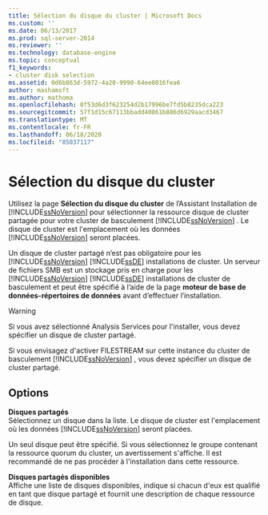 ```yaml
---
title: Sélection du disque du cluster | Microsoft Docs
ms.custom: ''
ms.date: 06/13/2017
ms.prod: sql-server-2014
ms.reviewer: ''
ms.technology: database-engine
ms.topic: conceptual
f1_keywords:
- cluster disk selection
ms.assetid: 0d6b863d-5972-4a20-9990-64ee8016fea6
author: mashamsft
ms.author: mathoma
ms.openlocfilehash: 0f53d6d3f623254d2b17996be7fd5b8235dca223
ms.sourcegitcommit: 57f1d15c67113bbadd40861b886d6929aacd3467
ms.translationtype: MT
ms.contentlocale: fr-FR
ms.lasthandoff: 06/18/2020
ms.locfileid: "85037117"
---
```

# <a name="cluster-disk-selection"></a>Sélection du disque du cluster
  Utilisez la page **Sélection du disque du cluster** de l’Assistant Installation de [!INCLUDE[ssNoVersion](../../includes/ssnoversion-md.md)] pour sélectionner la ressource disque de cluster partagée pour votre cluster de basculement [!INCLUDE[ssNoVersion](../../includes/ssnoversion-md.md)] . Le disque de cluster est l'emplacement où les données [!INCLUDE[ssNoVersion](../../includes/ssnoversion-md.md)] seront placées.  
  
 Un disque de cluster partagé n’est pas obligatoire pour les [!INCLUDE[ssNoVersion](../../includes/ssnoversion-md.md)] [!INCLUDE[ssDE](../../includes/ssde-md.md)] installations de cluster. Un serveur de fichiers SMB est un stockage pris en charge pour les [!INCLUDE[ssNoVersion](../../includes/ssnoversion-md.md)] [!INCLUDE[ssDE](../../includes/ssde-md.md)] installations de cluster de basculement et peut être spécifié à l’aide de la page **moteur de base de données-répertoires de données** avant d’effectuer l’installation.  
  
> [!WARNING]  
>  Si vous avez sélectionné Analysis Services pour l'installer, vous devez spécifier un disque de cluster partagé.  
>   
>  Si vous envisagez d'activer FILESTREAM sur cette instance du cluster de basculement [!INCLUDE[ssNoVersion](../../includes/ssnoversion-md.md)] , vous devez spécifier un disque de cluster partagé.  
  
## <a name="options"></a>Options  
 **Disques partagés**  
 Sélectionnez un disque dans la liste. Le disque de cluster est l'emplacement où les données [!INCLUDE[ssNoVersion](../../includes/ssnoversion-md.md)] seront placées.  
  
 Un seul disque peut être spécifié. Si vous sélectionnez le groupe contenant la ressource quorum du cluster, un avertissement s'affiche. Il est recommandé de ne pas procéder à l'installation dans cette ressource.  
  
 **Disques partagés disponibles**  
 Affiche une liste de disques disponibles, indique si chacun d'eux est qualifié en tant que disque partagé et fournit une description de chaque ressource de disque.  
  
  
